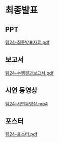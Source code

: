 # 최종발표

## PPT
[팀24-최종발표자료.pdf](https://github.com/kookmin-sw/capstone-2022-24/blob/develop/docs/final/%ED%8C%8024-%EC%B5%9C%EC%A2%85%EB%B0%9C%ED%91%9C%EC%9E%90%EB%A3%8C.pdf)

## 보고서
[팀24-수행결과보고서.pdf](https://github.com/kookmin-sw/capstone-2022-24/blob/develop/docs/final/%ED%8C%8024-%EC%88%98%ED%96%89%EA%B2%B0%EA%B3%BC%EB%B3%B4%EA%B3%A0%EC%84%9C.pdf)

## 시연 동영상
[팀24-시연동영상.mp4](https://github.com/kookmin-sw/capstone-2022-24/blob/develop/docs/final/%ED%8C%8024-%EC%8B%9C%EC%97%B0%EB%8F%99%EC%98%81%EC%83%81.mp4)

## 포스터
[팀24-포스터.pdf](https://github.com/kookmin-sw/capstone-2022-24/blob/develop/docs/final/%ED%8C%8024-%ED%8F%AC%EC%8A%A4%ED%84%B0.pdf)

